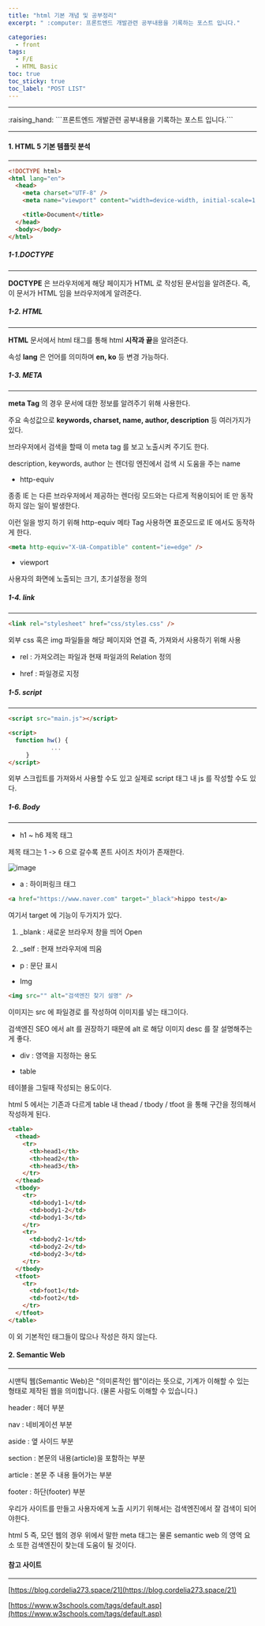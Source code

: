 ```yaml
---
title: "html 기본 개념 및 공부정리"
excerpt: " :computer: 프론트엔드 개발관련 공부내용을 기록하는 포스트 입니다."

categories:
  - front
tags:
  - F/E
  - HTML Basic
toc: true
toc_sticky: true
toc_label: "POST LIST"
---
```


<hr>
:raising_hand:  ```프론트엔드 개발관련 공부내용을 기록하는 포스트 입니다.```
<hr>

#### 1. HTML 5 기본 템플릿 분석

---

```html
<!DOCTYPE html>
<html lang="en">
  <head>
    <meta charset="UTF-8" />
    <meta name="viewport" content="width=device-width, initial-scale=1.0" />

    <title>Document</title>
  </head>
  <body></body>
</html>
```

##### 1-1.DOCTYPE

---

**DOCTYPE** 은 브라우저에게 해당 페이지가 HTML 로 작성된 문서임을 알려준다. 즉, 이 문서가 HTML 임을 브라우저에게 알려준다.

##### 1-2. HTML

---

**HTML** 문서에서 html 태그를 통해 html **시작과 끝**을 알려준다.

속성 **lang** 은 언어를 의미하며 **en, ko** 등 변경 가능하다.

##### 1-3. META

---

**meta Tag** 의 경우 문서에 대한 정보를 알려주기 위해 사용한다.

주요 속성값으로 **keywords, charset, name, author, description** 등 여러가지가 있다.

브라우저에서 검색을 할때 이 meta tag 를 보고 노출시켜 주기도 한다.

description, keywords, author 는 렌더링 엔진에서 검색 시 도움을 주는 name

- http-equiv

종종 IE 는 다른 브라우저에서 제공하는 렌더링 모드와는 다르게 적용이되어 IE 만 동작하지 않는 일이 발생한다.

이런 일을 방지 하기 위해 http-equiv 메타 Tag 사용하면 표준모드로 IE 에서도 동작하게 한다.

```html
<meta http-equiv="X-UA-Compatible" content="ie=edge" />
```

- viewport

사용자의 화면에 노출되는 크기, 초기설정을 정의

##### 1-4. link

---

```html
<link rel="stylesheet" href="css/styles.css" />
```

외부 css 혹은 img 파일들을 해당 페이지와 연결 즉, 가져와서 사용하기 위해 사용

- rel : 가져오려는 파일과 현재 파일과의 Relation 정의

- href : 파일경로 지정

##### 1-5. script

---

```html
<script src="main.js"></script>

<script>
  function hw() {
    		...
     }
</script>
```

외부 스크립트를 가져와서 사용할 수도 있고 실제로 script 태그 내 js 를 작성할 수도 있다.

##### 1-6. Body

---

- h1 ~ h6 제목 태그

제목 태그는 1 -> 6 으로 갈수록 폰트 사이즈 차이가 존재한다.

![image](https://user-images.githubusercontent.com/56063287/145716623-e76aa1b8-2f36-443a-91ee-da8c9c8ed3e5.png)

- a : 하이퍼링크 태그

```html
<a href="https://www.naver.com" target="_black">hippo test</a>
```

여기서 target 에 기능이 두가지가 있다.

1.  \_blank : 새로운 브라우저 창을 띄어 Open

2.  \_self : 현재 브라우저에 띄움

- p : 문단 표시

- Img

```html
<img src="" alt="검색엔진 찾기 설명" />
```

이미지는 src 에 파일경로 를 작성하여 이미지를 넣는 태그이다.

검색엔진 SEO 에서 alt 를 권장하기 때문에 alt 로 해당 이미지 desc 를 잘 설명해주는게 좋다.

- div : 영역을 지정하는 용도

- table

테이블을 그릴때 작성되는 용도이다.

html 5 에서는 기존과 다르게 table 내 thead / tbody / tfoot 을 통해 구간을 정의해서 작성하게 된다.

```html
<table>
  <thead>
    <tr>
      <th>head1</th>
      <th>head2</th>
      <th>head3</th>
    </tr>
  </thead>
  <tbody>
    <tr>
      <td>body1-1</td>
      <td>body1-2</td>
      <td>body1-3</td>
    </tr>
    <tr>
      <td>body2-1</td>
      <td>body2-2</td>
      <td>body2-3</td>
    </tr>
  </tbody>
  <tfoot>
    <tr>
      <td>foot1</td>
      <td>foot2</td>
    </tr>
  </tfoot>
</table>
```

이 외 기본적인 태그들이 많으나 작성은 하지 않는다.

#### 2. Semantic Web

---

시맨틱 웹(Semantic Web)은 "의미론적인 웹"이라는 뜻으로, 기계가 이해할 수 있는 형태로 제작된 웹을 의미합니다. (물론 사람도 이해할 수 있습니다.)

header : 헤더 부분

nav : 네비게이션 부분

aside : 옆 사이드 부분

section : 본문의 내용(article)을 포함하는 부분

article : 본문 주 내용 들어가는 부분

footer : 하단(footer) 부분

우리가 사이트를 만들고 사용자에게 노출 시키기 위해서는 검색엔진에서 잘 검색이 되어야한다.

html 5 즉, 모던 웹의 경우 위에서 말한 meta 태그는 물론 semantic web 의 영역 요소 또한 검색엔진이 찾는데 도움이 될 것이다.

#### 참고 사이트

---

[https://blog.cordelia273.space/21](https://blog.cordelia273.space/21)

[https://www.w3schools.com/tags/default.asp](https://www.w3schools.com/tags/default.asp)
